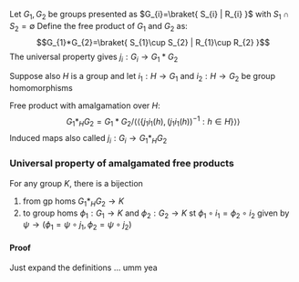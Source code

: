 Let $G_{1},G_{2}$ be groups presented as $G_{i}=\braket{ S_{i} | R_{i} }$ with $S_{1}\cap S_{2}=\emptyset$
Define the free product of $G_{1}$ and $G_{2}$ as:
$$G_{1}*G_{2}=\braket{ S_{1}\cup S_{2} | R_{1}\cup R_{2} }$$
The universal property gives $j_{i}:G_{i}\to G_{1}*G_{2}$

Suppose also $H$ is a group and let $i_{1}:H\to G_{1}$ and $i_{2}:H\to G_{2}$ be group homomorphisms

Free product with amalgamation over $H$:
$$
G_{1}*_{H}G_{2}=G_{1}*G_{2} / \langle \langle \{ j_{1}i_{1}(h), (j_{1}i_{1}(h))^{-1}: h\in H \} \rangle  \rangle 
$$
Induced maps also called $j_{i}:G_{i}\to G_{1}*_{H}G_{2}$

### Universal property of amalgamated free products
For any group $K$, there is a bijection
1. from gp homs $G_{1}*_{H}G_{2}\to K$ 
2. to group homs $\phi_{1}:G_{1}\to K$ and $\phi_{2}:G_{2}\to K$ st $\phi_{1}\circ i_{1}=\phi_{2}\circ i_{2}$ 
given by $\psi\to(\phi_{1}=\psi \circ j_{1},\phi_{2}=\psi \circ j_{2})$
#### Proof
Just expand the definitions ... umm yea 